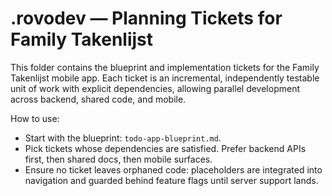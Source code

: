 # .rovodev — Planning Tickets for Family Takenlijst

This folder contains the blueprint and implementation tickets for the Family Takenlijst mobile app. Each ticket is an incremental, independently testable unit of work with explicit dependencies, allowing parallel development across backend, shared code, and mobile.

How to use:
- Start with the blueprint: `todo-app-blueprint.md`.
- Pick tickets whose dependencies are satisfied. Prefer backend APIs first, then shared docs, then mobile surfaces.
- Ensure no ticket leaves orphaned code: placeholders are integrated into navigation and guarded behind feature flags until server support lands.
